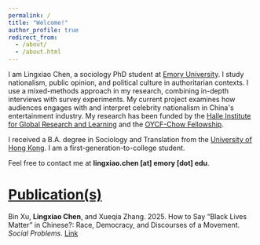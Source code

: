 ```yaml
---
permalink: /
title: "Welcome!"
author_profile: true
redirect_from: 
  - /about/
  - /about.html
---
```


I am Lingxiao Chen, a sociology PhD student at [Emory University](https://sociology.emory.edu/). I study nationalism, public opinion, and political culture in authoritarian contexts. I use a mixed-methods approach in my research, combining in-depth interviews with survey experiments. My current project examines how audiences engages with and interpret celebrity nationalism in China's entertainment industry. My research has been funded by the [Halle Institute for Global Research and Learning](https://halle.emory.edu/students/graduateglobalresearchfellows.html) and the [OYCF-Chow Fellowship](https://oycf.net/bulletin).
 
I received a B.A. degree in Sociology and Translation from the [University of Hong Kong](https://sociology.hku.hk/). I am a first-generation-to-college student.
 
Feel free to contact me at **lingxiao.chen [at] emory [dot] edu**.

[Publication(s)](/publications/)
======
Bin Xu, **Lingxiao Chen**, and Xueqia Zhang. 2025. How to Say “Black Lives Matter” in Chinese?: Race, Democracy, and Discourses of a Movement. *Social Problems*. [Link](https://academic.oup.com/socpro/advance-article/doi/10.1093/socpro/spaf024/8141202?utm_source=authortollfreelink&utm_campaign=socpro&utm_medium=email&guestAccessKey=c0f9f0b6-9c6d-486c-acf0-e8b2258311cb)
